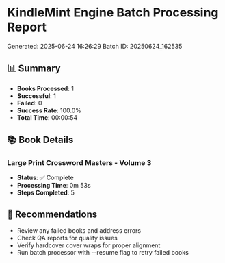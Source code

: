 # KindleMint Engine Batch Processing Report
Generated: 2025-06-24 16:26:29
Batch ID: 20250624_162535

## 📊 Summary
- **Books Processed**: 1
- **Successful**: 1
- **Failed**: 0
- **Success Rate**: 100.0%
- **Total Time**: 00:00:54

## 📚 Book Details

### Large Print Crossword Masters - Volume 3
- **Status**: ✅ Complete
- **Processing Time**: 0m 53s
- **Steps Completed**: 5

## 🚀 Recommendations
- Review any failed books and address errors
- Check QA reports for quality issues
- Verify hardcover cover wraps for proper alignment
- Run batch processor with --resume flag to retry failed books
